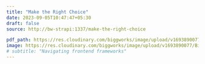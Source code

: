 ```yaml
---
title: "Make the Right Choice"
date: 2023-09-05T10:47:47+05:30
draft: false
source: http://bw-strapi:1337/make-the-right-choice

pdf_path: https://res.cloudinary.com/biggworks/image/upload/v1693890077/Biggworks%20PDF%20of%20Blogs/native___cross_platform_development_h2ddzm.pdf#toolbar=0
image: https://res.cloudinary.com/biggworks/image/upload/v1693890077/Biggworks%20PDF%20of%20Blogs/native___cross_platform_development_h2ddzm.png
# subtitle: "Navigating frontend frameworks"
---
```


